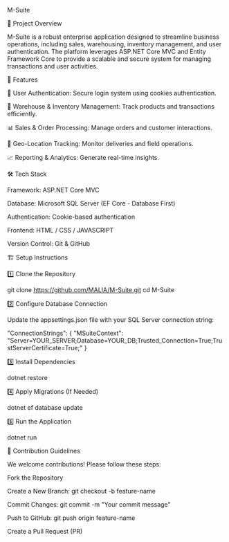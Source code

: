 M-Suite

📌 Project Overview

M-Suite is a robust enterprise application designed to streamline business operations, including sales, warehousing, inventory management, and user authentication. The platform leverages ASP.NET Core MVC and Entity Framework Core to provide a scalable and secure system for managing transactions and user activities.

🚀 Features

🔐 User Authentication: Secure login system using cookies authentication.

🏬 Warehouse & Inventory Management: Track products and transactions efficiently.

📊 Sales & Order Processing: Manage orders and customer interactions.

📍 Geo-Location Tracking: Monitor deliveries and field operations.

📈 Reporting & Analytics: Generate real-time insights.

🛠️ Tech Stack

Framework: ASP.NET Core MVC

Database: Microsoft SQL Server (EF Core - Database First)

Authentication: Cookie-based authentication

Frontend: HTML / CSS / JAVASCRIPT

Version Control: Git & GitHub

🏗️ Setup Instructions

1️⃣ Clone the Repository

git clone https://github.com/MALIA/M-Suite.git
cd M-Suite

2️⃣ Configure Database Connection

Update the appsettings.json file with your SQL Server connection string:

"ConnectionStrings": {
  "MSuiteContext": "Server=YOUR_SERVER;Database=YOUR_DB;Trusted_Connection=True;TrustServerCertificate=True;"
}

3️⃣ Install Dependencies

dotnet restore

4️⃣ Apply Migrations (If Needed)

dotnet ef database update

5️⃣ Run the Application

dotnet run

📝 Contribution Guidelines

We welcome contributions! Please follow these steps:

Fork the Repository

Create a New Branch: git checkout -b feature-name

Commit Changes: git commit -m "Your commit message"

Push to GitHub: git push origin feature-name

Create a Pull Request (PR)



